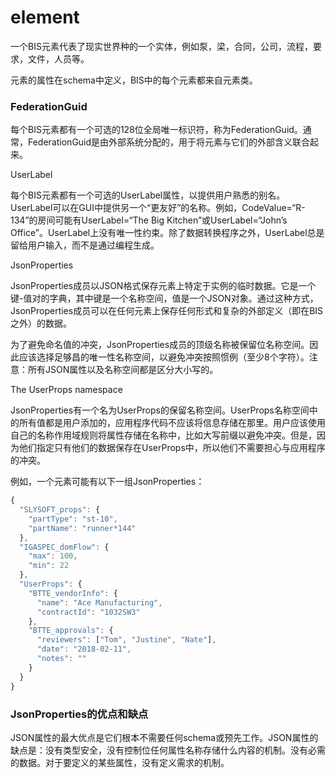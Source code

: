 # element

一个BIS元素代表了现实世界种的一个实体，例如泵，梁，合同，公司，流程，要求，文件，人员等。

元素的属性在schema中定义，BIS中的每个元素都来自元素类。

### FederationGuid

每个BIS元素都有一个可选的128位全局唯一标识符，称为FederationGuid。通常，FederationGuid是由外部系统分配的，用于将元素与它们的外部含义联合起来。

UserLabel

每个BIS元素都有一个可选的UserLabel属性，以提供用户熟悉的别名。UserLabel可以在GUI中提供另一个“更友好”的名称。例如，CodeValue=“R-134”的房间可能有UserLabel=“The Big Kitchen”或UserLabel=“John’s Office”。UserLabel上没有唯一性约束。除了数据转换程序之外，UserLabel总是留给用户输入，而不是通过编程生成。

JsonProperties

JsonProperties成员以JSON格式保存元素上特定于实例的临时数据。它是一个键-值对的字典，其中键是一个名称空间，值是一个JSON对象。通过这种方式，JsonProperties成员可以在任何元素上保存任何形式和复杂的外部定义（即在BIS之外）的数据。

为了避免命名值的冲突，JsonProperties成员的顶级名称被保留位名称空间。因此应该选择足够昌的唯一性名称空间，以避免冲突按照惯例（至少8个字符）。注意：所有JSON属性以及名称空间都是区分大小写的。

The UserProps namespace

JsonProperties有一个名为UserProps的保留名称空间。UserProps名称空间中的所有值都是用户添加的，应用程序代码不应该将信息存储在那里。用户应该使用自己的名称作用域规则将属性存储在名称中，比如大写前缀以避免冲突。但是，因为他们指定只有他们的数据保存在UserProps中，所以他们不需要担心与应用程序的冲突。

例如，一个元素可能有以下一组JsonProperties：

```js
{
  "SLYSOFT_props": {
    "partType": "st-10",
    "partName": "runner*144"
  },
  "IGASPEC_domFlow": {
    "max": 100,
    "min": 22
  },
  "UserProps": {
    "BTTE_vendorInfo": {
      "name": "Ace Manufacturing",
      "contractId": "1032SW3"
    },
    "BTTE_approvals": {
      "reviewers": ["Tom", "Justine", "Nate"],
      "date": "2018-02-11",
      "notes": ""
    }
  }
}
```

### JsonProperties的优点和缺点

JSON属性的最大优点是它们根本不需要任何schema或预先工作。JSON属性的缺点是：没有类型安全，没有控制位任何属性名称存储什么内容的机制。没有必需的数据。对于要定义的某些属性，没有定义需求的机制。



